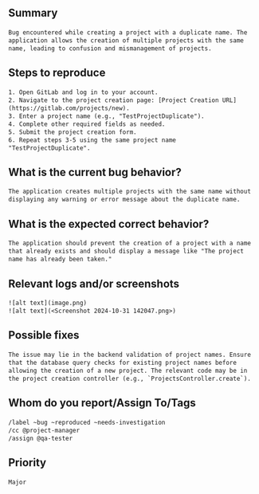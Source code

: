 ## Summary

    Bug encountered while creating a project with a duplicate name. The application allows the creation of multiple projects with the same name, leading to confusion and mismanagement of projects.

## Steps to reproduce

    1. Open GitLab and log in to your account.
    2. Navigate to the project creation page: [Project Creation URL](https://gitlab.com/projects/new).
    3. Enter a project name (e.g., "TestProjectDuplicate").
    4. Complete other required fields as needed.
    5. Submit the project creation form.
    6. Repeat steps 3-5 using the same project name "TestProjectDuplicate".

## What is the current bug behavior?

    The application creates multiple projects with the same name without displaying any warning or error message about the duplicate name.

## What is the expected correct behavior?

    The application should prevent the creation of a project with a name that already exists and should display a message like "The project name has already been taken."

## Relevant logs and/or screenshots

    ![alt text](image.png)
    ![alt text](<Screenshot 2024-10-31 142047.png>)

## Possible fixes

    The issue may lie in the backend validation of project names. Ensure that the database query checks for existing project names before allowing the creation of a new project. The relevant code may be in the project creation controller (e.g., `ProjectsController.create`).

## Whom do you report/Assign To/Tags

    /label ~bug ~reproduced ~needs-investigation  
    /cc @project-manager  
    /assign @qa-tester  

## Priority

    Major
